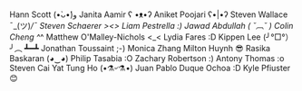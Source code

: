 Hann Scott (•̀ᴗ•́)و
Janita Aamir ʕ •ᴥ•ʔ
Aniket Poojari ʕ•|•ʔ
Steven Wallace ¯\_(ツ)_/¯ 
Steven Schaerer ><>
Liam Pestrella :)
Jawad Abdullah ( ˘︹˘ )
Colin Cheng ^_^
Matthew O'Malley-Nichols <_<
Lydia Fares :D
Kippen Lee (╯°□°）╯︵ ┻━┻ 
Jonathan Toussaint ;-)
Monica Zhang
Milton Huynh 😎
Rasika Baskaran (◕‿◕)
Philip Tasabia :O
Zachary Robertson :)
Antony Thomas :o
Steven Cai
Yat Tung Ho (•⚗৺⚗•)
Juan Pablo Duque Ochoa :D
Kyle Pfiuster 😊

